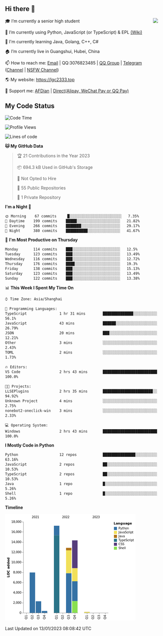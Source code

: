 ## Hi there 👋

<div width="50%">
<img align="right" src="https://github-readme-stats.vercel.app/api?username=lgc2333&show_icons=true" />
</div>

🎓 I’m currently a senior high student

📝 I’m currently using Python, JavaScript (or TypeScript) & EPL [(Wiki)](https://en.wikipedia.org/wiki/Easy_Programming_Language)

📒 I'm currently learning Java, Golang, C++, C#

🏠 I’m currently live in Guangshui, Hubei, China

📫 How to reach me: [Email](mailto:lgc2333@126.com) | QQ:3076823485 | [QQ Group](https://jq.qq.com/?_wv=1027&k=ktwOHdU2) | [Telegram](https://t.me/@lgc2333) ([Channel](https://t.me/stu2333_pd) | [NSFW Channel](https://t.me/stu_collection))

🌎 My website: <https://lgc2333.top>

🤝 Support me: [AFDian](https://afdian.net/@lgc2333) | [Direct(Alipay, WeChat Pay or QQ Pay)](https://s2.loli.net/2022/02/03/MLqe53BjWOAhpcF.png)

## My Code Status

<!--START_SECTION:waka-->
![Code Time](http://img.shields.io/badge/Code%20Time-979%20hrs%2035%20mins-blue)

![Profile Views](http://img.shields.io/badge/Profile%20Views-5-blue)

![Lines of code](https://img.shields.io/badge/From%20Hello%20World%20I%27ve%20Written-55%20Thousand%20lines%20of%20code-blue)

**🐱 My GitHub Data** 

> 🏆 21 Contributions in the Year 2023
 > 
> 📦 694.3 kB Used in GitHub's Storage 
 > 
> 🚫 Not Opted to Hire
 > 
> 📜 55 Public Repositories 
 > 
> 🔑 1 Private Repository 
 > 
**I'm a Night 🦉** 

```text
🌞 Morning    67 commits     █░░░░░░░░░░░░░░░░░░░░░░░░   7.35% 
🌆 Daytime    199 commits    █████░░░░░░░░░░░░░░░░░░░░   21.82% 
🌃 Evening    266 commits    ███████░░░░░░░░░░░░░░░░░░   29.17% 
🌙 Night      380 commits    ██████████░░░░░░░░░░░░░░░   41.67%

```
📅 **I'm Most Productive on Thursday** 

```text
Monday       114 commits    ███░░░░░░░░░░░░░░░░░░░░░░   12.5% 
Tuesday      123 commits    ███░░░░░░░░░░░░░░░░░░░░░░   13.49% 
Wednesday    116 commits    ███░░░░░░░░░░░░░░░░░░░░░░   12.72% 
Thursday     176 commits    ████░░░░░░░░░░░░░░░░░░░░░   19.3% 
Friday       138 commits    ███░░░░░░░░░░░░░░░░░░░░░░   15.13% 
Saturday     123 commits    ███░░░░░░░░░░░░░░░░░░░░░░   13.49% 
Sunday       122 commits    ███░░░░░░░░░░░░░░░░░░░░░░   13.38%

```


📊 **This Week I Spent My Time On** 

```text
⌚︎ Time Zone: Asia/Shanghai

💬 Programming Languages: 
TypeScript               1 hr 31 mins        ██████████████░░░░░░░░░░░   56.1% 
JavaScript               43 mins             ██████░░░░░░░░░░░░░░░░░░░   26.79% 
JSON                     20 mins             ███░░░░░░░░░░░░░░░░░░░░░░   12.21% 
Other                    3 mins              ░░░░░░░░░░░░░░░░░░░░░░░░░   2.43% 
TOML                     2 mins              ░░░░░░░░░░░░░░░░░░░░░░░░░   1.73%

🔥 Editors: 
VS Code                  2 hrs 43 mins       █████████████████████████   100.0%

🐱‍💻 Projects: 
LLSEPlugins              2 hrs 35 mins       ███████████████████████░░   94.92% 
Unknown Project          4 mins              ░░░░░░░░░░░░░░░░░░░░░░░░░   2.75% 
nonebot2-oneclick-win    3 mins              ░░░░░░░░░░░░░░░░░░░░░░░░░   2.33%

💻 Operating System: 
Windows                  2 hrs 43 mins       █████████████████████████   100.0%

```

**I Mostly Code in Python** 

```text
Python                   12 repos            ███████████████░░░░░░░░░░   63.16% 
JavaScript               2 repos             ██░░░░░░░░░░░░░░░░░░░░░░░   10.53% 
TypeScript               2 repos             ██░░░░░░░░░░░░░░░░░░░░░░░   10.53% 
Java                     1 repo              █░░░░░░░░░░░░░░░░░░░░░░░░   5.26% 
Shell                    1 repo              █░░░░░░░░░░░░░░░░░░░░░░░░   5.26%

```


**Timeline**

![Chart not found](https://raw.githubusercontent.com/lgc2333/lgc2333/main/charts/bar_graph.png) 


 Last Updated on 13/01/2023 08:08:42 UTC
<!--END_SECTION:waka-->
